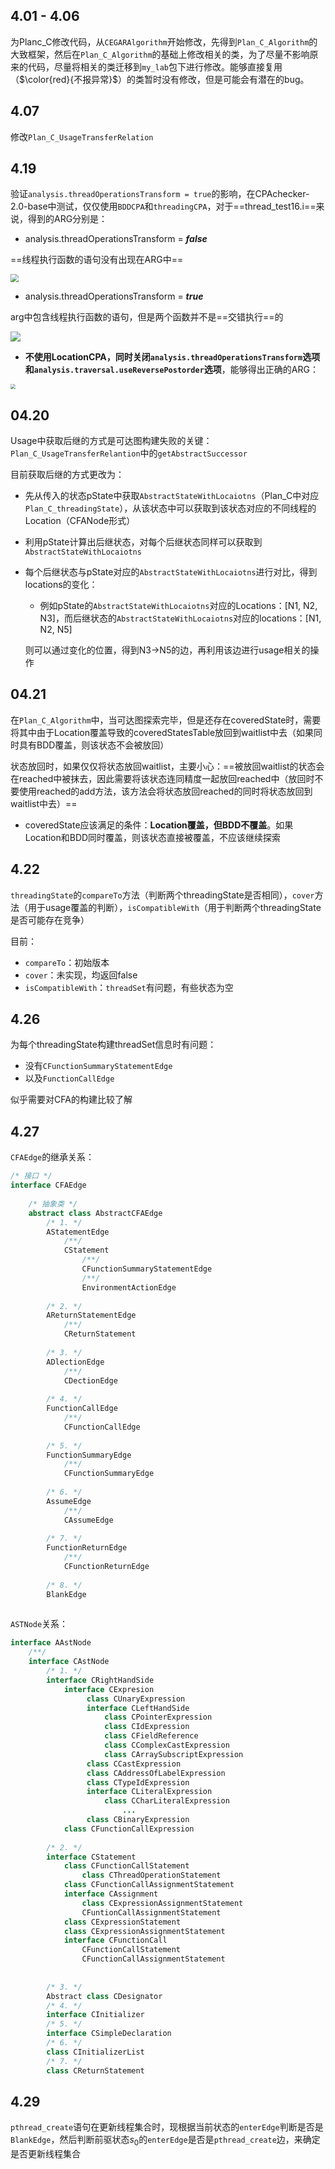 ## 4.01 - 4.06

为Planc_C修改代码，从`CEGARAlgorithm`开始修改，先得到`Plan_C_Algorithm`的大致框架，然后在`Plan_C_Algorithm`的基础上修改相关的类，为了尽量不影响原来的代码，尽量将相关的类迁移到`my_lab`包下进行修改。能够直接复用（$\color{red}{不报异常}$）的类暂时没有修改，但是可能会有潜在的bug。



## 4.07

修改`Plan_C_UsageTransferRelation`



## 4.19

验证`analysis.threadOperationsTransform = true`的影响，在CPAchecker-2.0-base中测试，仅仅使用`BDDCPA`和`threadingCPA`，对于==thread_test16.i==来说，得到的ARG分别是：

* analysis.threadOperationsTransform = ***false***

==线程执行函数的语句没有出现在ARG中==

<img src="https://raw.githubusercontent.com/mujtke/pics/main/2022-04-19_17-20.png" style="zoom:80%;" />

* analysis.threadOperationsTransform = ***true***

arg中包含线程执行函数的语句，但是两个函数并不是==交错执行==的

![](https://raw.githubusercontent.com/mujtke/pics/main/2022-04-19_17-25.png)



* **不使用LocationCPA，同时关闭`analysis.threadOperationsTransform`选项和`analysis.traversal.useReversePostorder`选项**，能够得出正确的ARG：

<img src="https://raw.githubusercontent.com/mujtke/pics/main/2022-04-19_18-43.png" style="zoom:50%;" />



## 04.20

Usage中获取后继的方式是可达图构建失败的关键：`Plan_C_UsageTransferRelantion`中的`getAbstractSuccessor`

目前获取后继的方式更改为：

* 先从传入的状态pState中获取`AbstractStateWithLocaiotns`（Plan_C中对应`Plan_C_threadingState`），从该状态中可以获取到该状态对应的不同线程的Location（CFANode形式）

* 利用pState计算出后继状态，对每个后继状态同样可以获取到`AbstractStateWithLocaiotns`

* 每个后继状态与pState对应的`AbstractStateWithLocaiotns`进行对比，得到locations的变化：

  * 例如pState的`AbstractStateWithLocaiotns`对应的Locations：[N1, N2, N3]，而后继状态的`AbstractStateWithLocaiotns`对应的locations：[N1, N2, N5]

  则可以通过变化的位置，得到N3->N5的边，再利用该边进行usage相关的操作



## 04.21

在`Plan_C_Algorithm`中，当可达图探索完毕，但是还存在coveredState时，需要将其中由于Location覆盖导致的coveredStatesTable放回到waitlist中去（如果同时具有BDD覆盖，则该状态不会被放回）

状态放回时，如果仅仅将状态放回waitlist，主要小心：==被放回waitlist的状态会在reached中被抹去，因此需要将该状态连同精度一起放回reached中（放回时不要使用reached的add方法，该方法会将状态放回reached的同时将状态放回到waitlist中去）==

* coveredState应该满足的条件：**Location覆盖，但BDD不覆盖**。如果Location和BDD同时覆盖，则该状态直接被覆盖，不应该继续探索



## 4.22

`threadingState`的`compareTo`方法（判断两个threadingState是否相同），`cover`方法（用于usage覆盖的判断），`isCompatibleWith`（用于判断两个threadingState是否可能存在竞争）

目前：

* `compareTo`：初始版本
* `cover`：未实现，均返回false
* `isCompatibleWith`：`threadSet`有问题，有些状态为空



## 4.26

为每个threadingState构建threadSet信息时有问题：

* 没有`CFunctionSummaryStatementEdge`
* 以及`FunctionCallEdge`

似乎需要对CFA的构建比较了解



## 4.27

`CFAEdge`的继承关系：

```java
/* 接口 */
interface CFAEdge
    
    /* 抽象类 */
    abstract class AbstractCFAEdge
        /* 1. */
        AStatementEdge
        	/**/
        	CStatement
        		/**/
        		CFunctionSummaryStatementEdge
        		/**/
        		EnvironmentActionEdge
        
        /* 2. */
        AReturnStatementEdge
        	/**/
        	CReturnStatement
        
        /* 3. */
        ADlectionEdge
        	/**/
        	CDectionEdge
        
        /* 4. */
        FunctionCallEdge
        	/**/
        	CFunctionCallEdge
        
        /* 5. */
        FunctionSummaryEdge
        	/**/
        	CFunctionSummaryEdge
        
        /* 6. */
        AssumeEdge
        	/**/
       		CAssumeEdge
        
        /* 7. */
        FunctionReturnEdge
        	/**/
        	CFunctionReturnEdge
        
        /* 8. */
        BlankEdge
        
```



`ASTNode`关系：

```java
interface AAstNode
    /**/
    interface CAstNode
    	/* 1. */
    	interface CRightHandSide
    		interface CExpresion
    			 class CUnaryExpression
                 interface CLeftHandSide
                     class CPointerExpression
                     class CIdExpression
                     class CFieldReference
                     class CComplexCastExpression
                     class CArraySubscriptExpression
                 class CCastExpression
                 class CAddressOfLabelExpression
                 class CTypeIdExpression
                 interface CLiteralExpression
                     class CCharLiteralExpression
                         ...
                 class CBinaryExpression
    		class CFunctionCallExpression
    	
    	/* 2. */
    	interface CStatement
        	class CFunctionCallStatement
            	class CThreadOperationStatement
            class CFunctionCallAssignmentStatement
            interface CAssignment
                class CExpressionAssignmentStatement
                CFuntionCallAssignmentStatement
            class CExpressionStatement
            class CExpressionAssignmentStatement
            interface CFunctionCall
                CFunctionCallStatement
                CFunctionCallAssignmentStatement
                
               
    	/* 3. */
    	Abstract class CDesignator
        /* 4. */
        interface CInitializer
        /* 5. */
        interface CSimpleDeclaration
        /* 6. */
        class CInitializerList
        /* 7. */
        class CReturnStatement
```



## 4.29

`pthread_create`语句在更新线程集合时，现根据当前状态的`enterEdge`判断是否是`BlankEdge`，然后判断前驱状态$s_0$的`enterEdge`是否是`pthread_create`边，来确定是否更新线程集合
